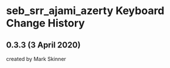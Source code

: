 seb_srr_ajami_azerty Keyboard Change History
==========================================

0.3.3 (3 April 2020)
------------------------
created by Mark Skinner